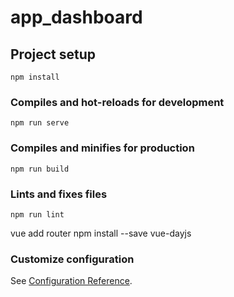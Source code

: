 # app_dashboard

## Project setup
```
npm install
```

### Compiles and hot-reloads for development
```
npm run serve
```

### Compiles and minifies for production
```
npm run build
```

### Lints and fixes files
```
npm run lint
```

vue add router
npm install --save vue-dayjs

### Customize configuration
See [Configuration Reference](https://cli.vuejs.org/config/).
